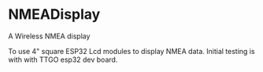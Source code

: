 # NMEADisplay
A Wireless NMEA display

To use 4" square ESP32 Lcd modules to display NMEA data. 
Initial testing is with with TTGO esp32 dev board. 
